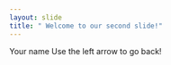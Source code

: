 ```yaml
---
layout: slide
title: " Welcome to our second slide!"
---
```

Your name
Use the left arrow to go back!
